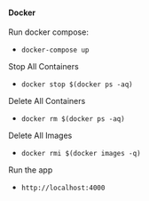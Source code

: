 #### Docker ####

Run docker compose:

* `docker-compose up`

Stop All Containers

* `docker stop $(docker ps -aq)`

Delete All Containers

* `docker rm $(docker ps -aq)`

Delete All Images

* `docker rmi $(docker images -q)`

Run the app

* `http://localhost:4000`